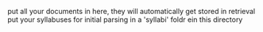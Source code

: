 put all your documents in here, they will automatically get stored in retrieval 
put your syllabuses for initial parsing in a 'syllabi' foldr ein this directory 